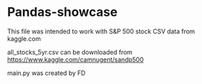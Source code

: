 # Pandas-showcase

This file was intended to work with S&P 500 stock CSV data from kaggle.com

all_stocks_5yr.csv can be downloaded from https://www.kaggle.com/camnugent/sandp500

main.py was created by FD
